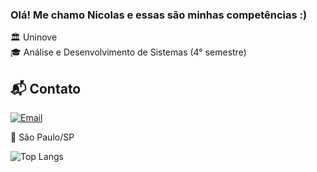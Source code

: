 ### Olá! Me chamo Nicolas e essas são minhas competências :)
🏛 Uninove <br>
🎓 Análise e Desenvolvimento de Sistemas (4° semestre) <br>


###
## 📬 Contato

[![Email](https://img.shields.io/badge/-nhengler@outlook.com-D14836?style=flat-square&logo=gmail&logoColor=white)](mailto:nhengler@outlook.com)

📍 São Paulo/SP

![Top Langs](https://github-readme-stats.vercel.app/api/top-langs/?username=nhengler&layout=compact&langs_count=6&theme=tokyonight)


